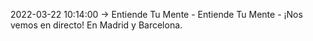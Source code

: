 2022-03-22 10:14:00 -> Entiende Tu Mente - Entiende Tu Mente - ¡Nos vemos en directo! En Madrid y Barcelona.
